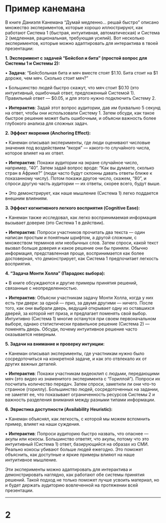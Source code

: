 
# Пример канемана
В книге Даниэля Канемана “Думай медленно… решай быстро” описано множество экспериментов, которые хорошо иллюстрируют, как работают Система 1 (быстрая, интуитивная, автоматическая) и Система 2 (медленная, рациональная, требующая усилий). Вот несколько экспериментов, которые можно адаптировать для интерактива в твоей презентации:

  

**1. Эксперимент с задачей “Бейсбол и бита” (простой вопрос для Системы 1 и Системы 2):**

  

• **Задача**: “Бейсбольная бита и мяч вместе стоят $1.10. Бита стоит на $1 дороже, чем мяч. Сколько стоит мяч?”

• Большинство людей быстро скажут, что мяч стоит $0.10 (это интуитивный, ошибочный ответ, предложенный Системой 1). Правильный ответ — $0.05, и для этого нужно подключить Систему 2.

• **Интерактив**: Задай этот вопрос аудитории, дав им буквально 5 секунд на ответ, чтобы они использовали Систему 1. Затем обсуди, как такое быстрое решение может быть ошибочным, и объясни важность более глубокого анализа для сложных задач.

  

**2. Эффект якорения (Anchoring Effect):**

  

• Канеман описывал эксперименты, где люди оценивают числовые значения под воздействием “якоря” — какого-то случайного числа, которое влияет на их ответ.

• **Интерактив**: Покажи аудитории на экране случайное число, например, “40”. Затем задай вопрос вроде: “Как вы думаете, сколько стран в Африке?” (люди часто будут склонны давать ответы ближе к показанному числу). Потом покажи другое число, скажем, “80”, и спроси другую часть аудитории — их ответы, скорее всего, будут выше.

• Это демонстрирует, как наше мышление (Система 1) легко поддается внешним влияниям.

  

**3. Эффект когнитивного легкого восприятия (Cognitive Ease):**

  

• Канеман также исследовал, как легко воспринимаемая информация вызывает доверие (это Система 1 в действии).

• **Интерактив**: Попроси участников прочитать два текста — один написан простым и понятным шрифтом, а другой сложным, с множеством терминов или необычных слов. Затем спроси, какой текст вызвал больше доверия и какое решение они бы приняли. Обычно информация, представленная проще, воспринимается как более достоверная, что демонстрирует, как Система 1 предпочитает легкость восприятия.

  

**4. “Задача Монти Холла” (Парадокс выбора):**

  

• В книге обсуждаются и другие примеры принятия решений, связанные с неопределенностью.

• **Интерактив**: Объясни участникам задачу Монти Холла, когда у них есть три двери: за одной — приз, за двумя другими — ничего. После того, как они выбрали дверь, ведущий открывает одну из оставшихся дверей, за которой нет приза, и предлагает поменять свой выбор. Интуитивно (Система 1) многие останутся при своем первоначальном выборе, однако статистически правильное решение (Система 2) — поменять дверь. Обсуди, почему интуитивное решение часто оказывается неверным.

  

**5. Задачи на внимание и проверку интуиции:**

  

• Канеман описывал эксперименты, где участникам нужно было сосредоточиться на конкретной задаче, и как это отвлекало их от других важных деталей.

• **Интерактив**: Покажи участникам видеоклип с людьми, передающими мяч (это видео из знаменитого эксперимента с “Гориллой”). Попроси их посчитать количество передач. Затем спроси, заметили ли они что-то странное (гориллу). Большинство людей, сосредоточенных на задании, не заметят ее, что показывает ограниченность ресурсов Системы 2 и важность разделения внимания между разными типами информации.

  

**6. Эвристика доступности (Availability Heuristic):**

  

• Канеман объяснял, как легкость, с которой мы можем вспомнить пример, влияет на наши суждения.

• **Интерактив**: Попроси аудиторию быстро назвать, что опаснее — акулы или кокосы. Большинство ответят, что акулы, потому что это интуитивный (Система 1) ответ, базирующийся на образах из СМИ. Реально кокосы убивают больше людей ежегодно. Это поможет объяснить, как доступные и яркие примеры влияют на наше интуитивное мышление.

  

Эти эксперименты можно адаптировать для интерактива и демонстрировать наглядно, как работают обе системы принятия решений. Такой подход не только поможет лучше усвоить материал, но и будет держать аудиторию вовлеченной на протяжении всей презентации.



-----

# 2
